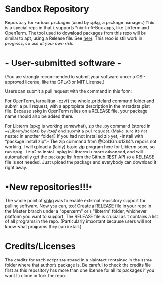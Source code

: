 # Sandbox Repository
Repository for various packages (used by spkg, a package manager.)
This is a special repo in that it supports *nix-In-A-Box apps, like LibTerm and OpenTerm.
The tool used to download packages from this repo will be similar to apt, using a Release file. See [here](https://github.com/sn3ksoftware/sandpkg).
This repo is still work in progress, so *use at your own risk.*

# - User-submitted software -

(You are strongly recommended to submit your software under a OSI-approved license, like the GPLv3 or MIT License.)

Users can submit a pull request with the command in this form:

For OpenTerm, tarball(tar -czvf) the whole .prideland command folder and submit a pull request, with a appropiate description in the metadata.plist file.
Because spkg in OpenTerm relies on a RELEASE file, your package name should also be added there.

For Libterm (spkg is working somewhat), zip the .py command (stored in ~/Library/scripts) by *itself* and submit a pull request. (Make sure its not nested in another folder!)
If you had not installed zip yet, -install with “package install zip”.- The zip command from @ColdGrub1384’s repo is not working.
I will upload a (fairly) basic zip program here for Libterm soon, so run spkg -i zip2 to install.
spkg in Libterm is more advanced, and will automatically get the package list from the [Github REST API](https://api.github.com/repos/sn3ksoftware/sandboxrepo/contents/libterm)
so a RELEASE file is not needed. Just upload the package and everybody can download it right away.

# •New repositories!!!•
The whole point of [spkg](https://github.com/sn3ksoftware/sandpkg) was to enable external repository support for pulling software.
Now you can, too! Create a RELEASE file in your repo in the Master branch under a "openterm" or a "libterm" folder, whichever platform you want to support. The RELEASE file is crucial as it contains a list of all programs in the repo.
(Particularly important because users will not know what programs they can install.)

# Credits/Licenses
The credits for each script are stored in a plaintext contained in the same folder where that author’s package is.
Be careful to check the credits file first as this repository has more than one license for all its packages if you want to clone or fork the repo.
